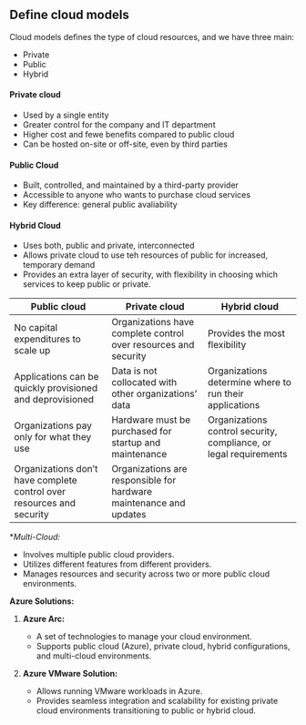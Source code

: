 ## Define cloud models
Cloud models defines the type of cloud resources, and we have three main:
- Private
- Public
- Hybrid

#### Private cloud
- Used by a single entity
- Greater control for the company and IT department
- Higher cost and fewe benefits compared to public cloud
- Can be hosted on-site or off-site, even by third parties

#### Public Cloud
- Built, controlled, and maintained by a third-party provider
- Accessible to anyone who wants to purchase cloud services
- Key difference: general public avaliability

#### Hybrid Cloud
- Uses both, public and private, interconnected
- Allows private cloud to use teh resources of public for increased, temporary demand
- Provides an extra layer of security, with flexibility in choosing which services to keep public or private.

|**Public cloud**|**Private cloud**|**Hybrid cloud**|
|---|---|---|
|No capital expenditures to scale up|Organizations have complete control over resources and security|Provides the most flexibility|
|Applications can be quickly provisioned and deprovisioned|Data is not collocated with other organizations’ data|Organizations determine where to run their applications|
|Organizations pay only for what they use|Hardware must be purchased for startup and maintenance|Organizations control security, compliance, or legal requirements|
|Organizations don’t have complete control over resources and security|Organizations are responsible for hardware maintenance and updates|


**Multi-Cloud:*
- Involves multiple public cloud providers.
- Utilizes different features from different providers.
- Manages resources and security across two or more public cloud environments.

**Azure Solutions:**

1. **Azure Arc:**
    - A set of technologies to manage your cloud environment.
    - Supports public cloud (Azure), private cloud, hybrid configurations, and multi-cloud environments.
        
2. **Azure VMware Solution:**    
    - Allows running VMware workloads in Azure.
    - Provides seamless integration and scalability for existing private cloud environments transitioning to public or hybrid cloud.